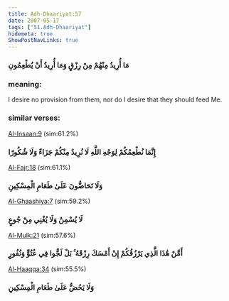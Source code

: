 ```yaml
---
title: Adh-Dhaariyat:57
date: 2007-05-17
tags: ["51.Adh-Dhaariyat"]
hidemeta: true 
ShowPostNavLinks: true 
---
```

### مَا أُرِيدُ مِنْهُمْ مِنْ رِزْقٍ وَمَا أُرِيدُ أَنْ يُطْعِمُونِ
### meaning: 
I desire no provision from them, nor do I desire that they should feed Me.
### similar verses: 

[Al-Insaan:9](/76/9) (sim:61.2%)

### إِنَّمَا نُطْعِمُكُمْ لِوَجْهِ اللَّهِ لَا نُرِيدُ مِنْكُمْ جَزَاءً وَلَا شُكُورًا

[Al-Fajr:18](/89/18) (sim:61.1%)

### وَلَا تَحَاضُّونَ عَلَىٰ طَعَامِ الْمِسْكِينِ

[Al-Ghaashiya:7](/88/7) (sim:59.2%)

### لَا يُسْمِنُ وَلَا يُغْنِي مِنْ جُوعٍ

[Al-Mulk:21](/67/21) (sim:57.6%)

### أَمَّنْ هَٰذَا الَّذِي يَرْزُقُكُمْ إِنْ أَمْسَكَ رِزْقَهُ ۚ بَلْ لَجُّوا فِي عُتُوٍّ وَنُفُورٍ

[Al-Haaqqa:34](/69/34) (sim:55.5%)

### وَلَا يَحُضُّ عَلَىٰ طَعَامِ الْمِسْكِينِ
